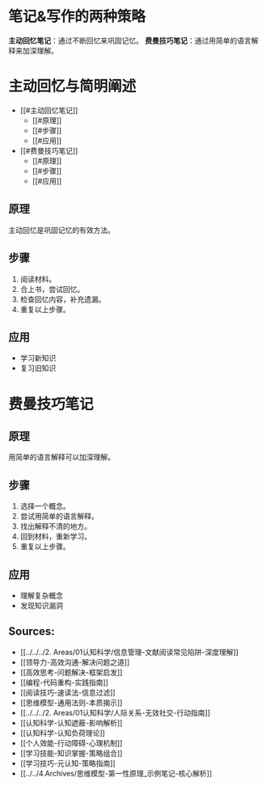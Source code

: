 
# 笔记&写作的两种策略

**主动回忆笔记**：通过不断回忆来巩固记忆。
**费曼技巧笔记**：通过用简单的语言解释来加深理解。
# 主动回忆与简明阐述
- [[#主动回忆笔记]]
  - [[#原理]]
  - [[#步骤]]
  - [[#应用]]
- [[#费曼技巧笔记]]
  - [[#原理]]
  - [[#步骤]]
  - [[#应用]]

## 原理
主动回忆是巩固记忆的有效方法。

## 步骤
1.  阅读材料。
2.  合上书，尝试回忆。
3.  检查回忆内容，补充遗漏。
4.  重复以上步骤。

## 应用
*   学习新知识
*   复习旧知识

# 费曼技巧笔记
## 原理
用简单的语言解释可以加深理解。

## 步骤
1.  选择一个概念。
2.  尝试用简单的语言解释。
3.  找出解释不清的地方。
4.  回到材料，重新学习。
5.  重复以上步骤。

## 应用
*   理解复杂概念
*   发现知识漏洞

## Sources:

- [[../../../2. Areas/01认知科学/信息管理-文献阅读常见陷阱-深度理解]]
- [[领导力-高效沟通-解决问题之道]]
- [[高效思考-问题解决-框架启发]]
- [[编程-代码重构-实践指南]]
- [[阅读技巧-速读法-信息过滤]]
- [[思维模型-通用法则-本质揭示]]
- [[../../../2. Areas/01认知科学/人际关系-无效社交-行动指南]]
- [[认知科学-认知遮蔽-影响解析]]
- [[认知科学-认知负荷理论]]
- [[个人效能-行动障碍-心理机制]]
- [[学习技能-知识掌握-策略组合]]
- [[学习技巧-元认知-策略指南]]
- [[../../4.Archives/思维模型-第一性原理_示例笔记-核心解析]]